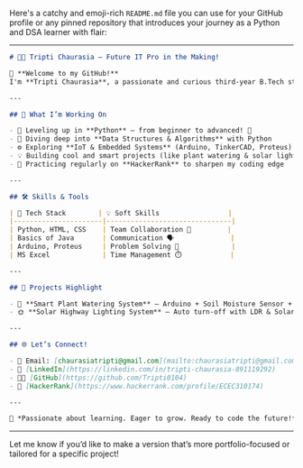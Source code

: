 Here's a catchy and emoji-rich `README.md` file you can use for your GitHub profile or any pinned repository that introduces your journey as a Python and DSA learner with flair:

---

```markdown
# 👩‍💻 Tripti Chaurasia — Future IT Pro in the Making!

🌟 **Welcome to my GitHub!**  
I'm **Tripti Chaurasia**, a passionate and curious third-year B.Tech student in **Electronics and Communication Engineering** at **ABES Engineering College**. I’m on a mission to crack the IT sector with solid Python skills and strong DSA foundations! 🚀

---

## 🧠 What I’m Working On

- 🔄 Leveling up in **Python** — from beginner to advanced! 🐍  
- 🧩 Diving deep into **Data Structures & Algorithms** with Python  
- ⚙️ Exploring **IoT & Embedded Systems** (Arduino, TinkerCAD, Proteus)  
- 💡 Building cool and smart projects (like plant watering & solar lighting systems!)  
- 🧠 Practicing regularly on **HackerRank** to sharpen my coding edge  

---

## 🛠️ Skills & Tools

| 🔧 Tech Stack        | 💡 Soft Skills                 |
|----------------------|-------------------------------|
| Python, HTML, CSS    | Team Collaboration 🤝         |
| Basics of Java       | Communication 🗣️              |
| Arduino, Proteus     | Problem Solving 🧩             |
| MS Excel             | Time Management ⏱️            |

---

## 📌 Projects Highlight

- 🌱 **Smart Plant Watering System** — Arduino + Soil Moisture Sensor + Automation  
- 🌞 **Solar Highway Lighting System** — Auto turn-off with LDR & Solar Panels  

---

## 🌐 Let’s Connect!

- 📧 Email: [chaurasiatripti@gmail.com](mailto:chaurasiatripti@gmail.com)  
- 💼 [LinkedIn](https://linkedin.com/in/tripti-chaurasia-891119292)  
- 🧑‍💻 [GitHub](https://github.com/Tripti0104)  
- 🏅 [HackerRank](https://www.hackerrank.com/profile/ECEC310174)

---

🚀 *Passionate about learning. Eager to grow. Ready to code the future!*  
```

---

Let me know if you’d like to make a version that’s more portfolio-focused or tailored for a specific project!
